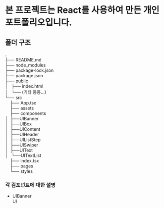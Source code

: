 <!-- # Getting Started with Create React App

This project was bootstrapped with [Create React App](https://github.com/facebook/create-react-app).

## Available Scripts

In the project directory, you can run:

### `npm start`

Runs the app in the development mode.\
Open [http://localhost:3000](http://localhost:3000) to view it in the browser.

The page will reload if you make edits.\
You will also see any lint errors in the console.

### `npm test`

Launches the test runner in the interactive watch mode.\
See the section about [running tests](https://facebook.github.io/create-react-app/docs/running-tests) for more information.

### `npm run build`

Builds the app for production to the `build` folder.\
It correctly bundles React in production mode and optimizes the build for the best performance.

The build is minified and the filenames include the hashes.\
Your app is ready to be deployed!

See the section about [deployment](https://facebook.github.io/create-react-app/docs/deployment) for more information.

### `npm run eject`

**Note: this is a one-way operation. Once you `eject`, you can’t go back!**

If you aren’t satisfied with the build tool and configuration choices, you can `eject` at any time. This command will remove the single build dependency from your project.

Instead, it will copy all the configuration files and the transitive dependencies (webpack, Babel, ESLint, etc) right into your project so you have full control over them. All of the commands except `eject` will still work, but they will point to the copied scripts so you can tweak them. At this point you’re on your own.

You don’t have to ever use `eject`. The curated feature set is suitable for small and middle deployments, and you shouldn’t feel obligated to use this feature. However we understand that this tool wouldn’t be useful if you couldn’t customize it when you are ready for it.

## Learn More

You can learn more in the [Create React App documentation](https://facebook.github.io/create-react-app/docs/getting-started).

To learn React, check out the [React documentation](https://reactjs.org/). -->


# 본 프로젝트는 React를 사용하여 만든 개인 포트폴리오입니다.

## 폴더 구조
.  
├── README.md  
├── node_modules  
├── package-lock.json  
├── package.json  
├── public  
│   ├── index.html  
│   └── (기타 등등...)  
└── src  
    ├── App.tsx  
    ├── assets  
    ├── components  
    │   ├──UIBanner  
    │   ├──UIBox  
    │   ├──UIContent  
    │   ├──UIHeader  
    │   ├──UIListStep  
    │   ├──UISwiper  
    │   ├──UIText  
    │   └──UITextList  
    ├── index.tsx  
    ├── pages  
    └── styles  

### 각 컴포넌트에 대한 설명
* UIBanner  
UI

